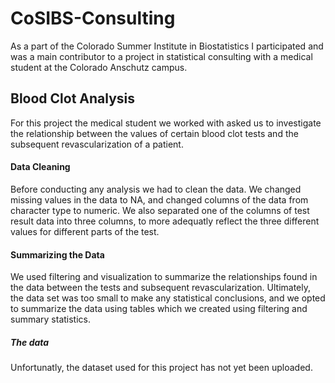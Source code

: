 # CoSIBS-Consulting
As a part of the Colorado Summer Institute in Biostatistics I participated and was a main contributor to a project in statistical consulting with a medical student at the Colorado Anschutz campus.

## Blood Clot Analysis
For this project the medical student we worked with asked us to investigate the relationship between the values of certain blood clot tests and the subsequent revascularization of a patient.
#### Data Cleaning
Before conducting any analysis we had to clean the data. We changed missing values in the data to NA, and changed columns of the data from character type to numeric. We also separated one of the columns of test result data into three columns, to more adequatly reflect the three different values for different parts of the test. 
#### Summarizing the Data
We used filtering and visualization to summarize the relationships found in the data between the tests and subsequent revascularization. Ultimately, the data set was too small to make any statistical conclusions, and we opted to summarize the data using tables which we created using filtering and summary statistics. 

##### The data 
Unfortunatly, the dataset used for this project has not yet been uploaded. 
